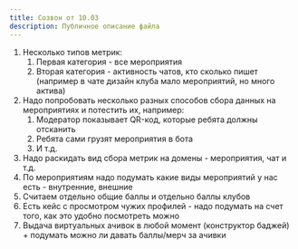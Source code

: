 ```yaml
---
title: Созвон от 10.03
description: Публичное описание файла
---
```

1. Несколько типов метрик:
    1. Первая категория - все мероприятия
    2. Вторая категория - активность чатов, кто сколько пишет (например в чате дизайн клуба мало мероприятий, но много актива)
2. Надо попробовать несколько разных способов сбора данных на мероприятиях и потестить их, например:
    1. Модератор показывает QR-код, которые ребята должны отсканить
    2. Ребята сами грузят мероприятия в бота
    3. И т.д.
3. Надо раскидать вид сбора метрик на домены - мероприятия, чат и т.д.
4. По мероприятиям надо подумать какие виды мероприятий у нас есть - внутренние, внешние
5. Считаем отдельно общие баллы и отдельно баллы клубов
6. Есть кейс с просмотром чужих профилей - надо подумать на счет того, как это удобно посмотреть можно
7. Выдача виртуальных ачивок в любой момент (конструктор баджей) + подумать можно ли давать баллы/мерч за ачивки